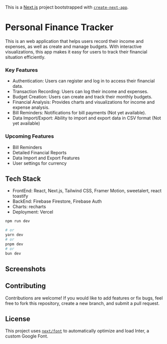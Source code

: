 This is a [Next.js](https://nextjs.org/) project bootstrapped with [`create-next-app`](https://github.com/vercel/next.js/tree/canary/packages/create-next-app).

# Personal Finance Tracker

This is an web application that helps users record their income and expenses, as well as create and manage budgets. With interactive visualizations, this app makes it easy for users to track their financial situation efficiently.

### Key Features
- Authentication: Users can register and log in to access their financial data.
- Transaction Recording: Users can log their income and expenses.
- Budget Creation: Users can create and track their monthly budgets.
- Financial Analysis: Provides charts and visualizations for income and expense analysis.
- Bill Reminders: Notifications for bill payments (Not yet available).
- Data Import/Export: Ability to import and export data in CSV format (Not yet available)

### Upcoming Features
- Bill Reminders
- Detailed Financial Reports
- Data Import and Export Features
- User settings for currency

## Tech Stack
- FrontEnd: React, Next.js, Tailwind CSS, Framer Motion, sweetalert, react toastify
- BackEnd: Firebase Firestore, Firebase Auth
- Charts: recharts
- Deployment: Vercel
  
```bash
npm run dev

# or
yarn dev
# or
pnpm dev
# or
bun dev
```
## Screenshots


## Contributing
Contributions are welcome! If you would like to add features or fix bugs, feel free to fork this repository, create a new branch, and submit a pull request.

## License

This project uses [`next/font`](https://nextjs.org/docs/basic-features/font-optimization) to automatically optimize and load Inter, a custom Google Font.
